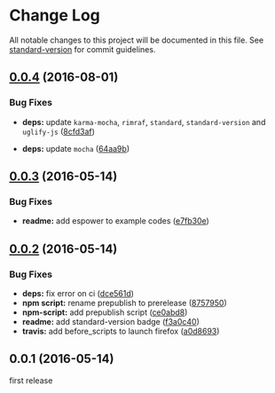 # Change Log

All notable changes to this project will be documented in this file. See [standard-version](https://github.com/conventional-changelog/standard-version) for commit guidelines.

<a name="0.0.4"></a>
## [0.0.4](https://github.com/watilde/karma-power-assert/compare/v0.0.3...v0.0.4) (2016-08-01)

### Bug Fixes

* **deps:** update `karma-mocha`, `rimraf`, `standard`, `standard-version` and `uglify-js` ([8cfd3af](https://github.com/watilde/karma-power-assert/commit/8cfd3af))

* **deps:** update `mocha` ([64aa9b](https://github.com/watilde/karma-power-assert/commit/64aa9b))

<a name="0.0.3"></a>
## [0.0.3](https://github.com/watilde/karma-power-assert/compare/v0.0.2...v0.0.3) (2016-05-14)


### Bug Fixes

* **readme:** add espower to example codes ([e7fb30e](https://github.com/watilde/karma-power-assert/commit/e7fb30e))



<a name="0.0.2"></a>
## [0.0.2](https://github.com/watilde/karma-power-assert/compare/v0.0.1...v0.0.2) (2016-05-14)


### Bug Fixes

* **deps:** fix error on ci ([dce561d](https://github.com/watilde/karma-power-assert/commit/dce561d))
* **npm script:** rename prepublish to prerelease ([8757950](https://github.com/watilde/karma-power-assert/commit/8757950))
* **npm-script:** add prepublish script ([ce0abd8](https://github.com/watilde/karma-power-assert/commit/ce0abd8))
* **readme:** add standard-version badge ([f3a0c40](https://github.com/watilde/karma-power-assert/commit/f3a0c40))
* **travis:** add before_scripts to launch firefox ([a0d8693](https://github.com/watilde/karma-power-assert/commit/a0d8693))



<a name="0.0.1"></a>
## 0.0.1 (2016-05-14)
first release
